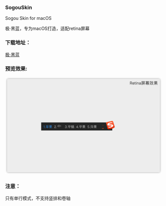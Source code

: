 ### SogouSkin
Sogou Skin for macOS

极·黑蓝，专为macOS打造，适配retina屏幕



### 下载地址： 
[极·黑蓝](https://github.com/jetyu/SogouSkin/releases/)

### 预览效果: 
![](https://raw.githubusercontent.com/jetyu/SogouSkin/master/SkinReviewWithRetina.png)
 
### 注意： 
只有单行模式，不支持竖排和卷轴
